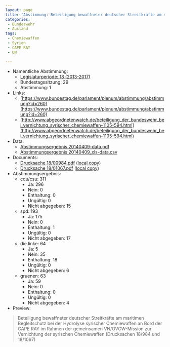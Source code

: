 ```yaml
---
layout: page
title: "Abstimmung: Beteiligung bewaffneter deutscher Streitkräfte am maritimen Begleitschutz"
categories:
 - Bundeswehr
 - Ausland
tags:
 - Chemiewaffen
 - Syrien
 - CAPE RAY
 - UN

---
```


* Namentliche Abstimmung:
    * [Legislaturperiode: 18 (2013-2017)](https://de.wikipedia.org/wiki/18._Deutscher_Bundestag)
    * Bundestagssitzung: 29
    * Abstimmung: 1
* Links: 
    * [https://www.bundestag.de/parlament/plenum/abstimmung/abstimmung?id=260](https://www.bundestag.de/parlament/plenum/abstimmung/abstimmung?id=260)
    * [http://www.abgeordnetenwatch.de/beteiligung_der_bundeswehr_bei_vernichtung_syrischer_chemiewaffen-1105-594.html](http://www.abgeordnetenwatch.de/beteiligung_der_bundeswehr_bei_vernichtung_syrischer_chemiewaffen-1105-594.html)
* Data: 
    * [Abstimmungsergebnis 20140409-data.pdf](/res/abstimmungsliste/20140409-data.pdf)
    * [Abstimmungsergebnis 20140409_xls-data.csv](/res/abstimmungsliste/analyses/20140409_xls-data.csv)
* Documents: 
    * [Drucksache 18/00984.pdf](http://dip21.bundestag.de/dip21/btd/18/009/1800984.pdf) ([local copy](/res/abstimmungsdaten/018-029-01/1800984.pdf))
    * [Drucksache 18/01067.pdf](http://dip21.bundestag.de/dip21/btd/18/010/1801067.pdf) ([local copy](/res/abstimmungsdaten/018-029-01/1801067.pdf))
* Abstimmungsergebnis:
    * cdu/csu: 311
        * Ja: 296
        * Nein: 0
        * Enthaltung: 0
        * Ungültig: 0
        * Nicht abgegeben: 15
    * spd: 193
        * Ja: 175
        * Nein: 0
        * Enthaltung: 1
        * Ungültig: 0
        * Nicht abgegeben: 17
    * die.linke: 64
        * Ja: 5
        * Nein: 35
        * Enthaltung: 18
        * Ungültig: 0
        * Nicht abgegeben: 6
    * gruenen: 63
        * Ja: 59
        * Nein: 0
        * Enthaltung: 0
        * Ungültig: 0
        * Nicht abgegeben: 4
* Preview: 
> Beteiligung bewaffneter deutscher Streitkräfte am maritimen Begleitschutz bei der Hydrolyse syrischer Chemiewaffen an Bord der CAPE RAY im Rahmen der gemeinsamen VN/OVCW-Mission zur Vernichtung der syrischen Chemiewaffen (Drucksachen 18/984 und 18/1067)
